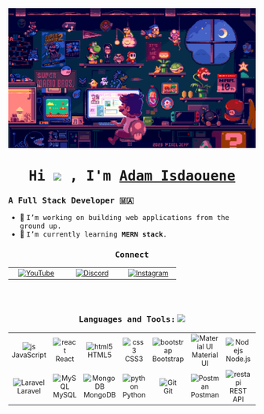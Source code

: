 <div align="center">
  <img src="./mario.gif" align="center" style="width: 1000px" />
</div>

###

<h1 align="center"><samp>Hi <img src="./assets/hello.gif"/> , I'm <a href="" target="_blank">Adam Isdaouene</a></samp></h1>

<h3><samp>A Full Stack Developer 🇲🇦</samp></h3>

- 🚀 <samp>I’m working on building web applications from the ground up.</samp>
- 📱 <samp>I’m currently learning **MERN stack**.</samp>

###

<h3 align="center"><samp>Connect</samp></h3>
<table align="center">
  <tr>
    <td align="center" width="100">
      <a href="https://www.youtube.com/channel/UCt3RIGyhvXtkJaM03jgkZ8g" target="_blank">
        <img src="https://upload.wikimedia.org/wikipedia/commons/0/09/YouTube_full-color_icon_%282017%29.svg" alt="YouTube" width="65" height="65" />
      </a>
    </td>
    <td align="center" width="100">
      <a href="https://discord.gg/eyvhjnnj3E" target="_blank">
        <img src="https://skillicons.dev/icons?i=discord" alt="Discord" width="65" height="65" />
      </a>
    </td>
    <td align="center" width="100">
      <a href="https://www.instagram.com/adam_isdaouene/" target="_blank">
        <img src="https://skillicons.dev/icons?i=instagram" alt="Instagram" width="65" height="65" />
      </a>
    </td>
  </tr>
</table>
<br><br>
</div>

<h3 align="center"><samp>Languages and Tools:</samp> <img src="./assets/giphy.gif" width="23"> </h3>

<table align="center">
  <tr>
    <td align="center" width="100">
      <img src="https://techstack-generator.vercel.app/js-icon.svg" alt="js" width="65" height="65" />
      <br>JavaScript
    </td>
    <td align="center" width="100">
      <img src="https://techstack-generator.vercel.app/react-icon.svg" alt="react" width="65" height="65" />
      <br>React
    </td>
    <td align="center" width="100">
      <img src="https://camo.githubusercontent.com/49179b69f7956cc4b5e5e7987d011103b7e3ffc20c55ca4a43c8ff214c3b6796/68747470733a2f2f736b696c6c69636f6e732e6465762f69636f6e733f693d68746d6c" alt="html5" width="65" height="65" />
      <br>HTML5
    </td>
    <td align="center" width="100">
      <img src="https://camo.githubusercontent.com/a266b2536a9f4e1b8dc325ca89d9ce8e7f323c1e140f8b830a42f474a56e3b4c/68747470733a2f2f736b696c6c69636f6e732e6465762f69636f6e733f693d637373" alt="css3" width="65" height="65" />
      <br>CSS3
    </td>
    <td align="center" width="100">
      <img src="https://skillicons.dev/icons?i=bootstrap" width="65" height="65" alt="bootstrap" />
      <br>Bootstrap
    </td>
    <td align="center" width="100">
      <img src="https://skillicons.dev/icons?i=materialui" width="65" height="65" alt="Material UI" />
      <br>Material UI
    </td>
    <td align="center" width="100">
      <img src="https://skillicons.dev/icons?i=nodejs" width="65" height="65" alt="Nodejs" />
      <br>Node.js
    </td>
    <td align="center" width="100">
      <img src="https://skillicons.dev/icons?i=express" width="65" height="65" alt="Express.js" />
      <br>Express.js
    </td>
    <td align="center" width="100">
      <img src="https://skillicons.dev/icons?i=php" width="65" height="65" alt="PHP" />
      <br>PHP
    </td>
  </tr>
  <tr>
    <td align="center" width="100">
      <img src="https://skillicons.dev/icons?i=laravel" width="65" height="65" alt="Laravel" />
      <br>Laravel
    </td>
    <td align="center" width="100">
      <img src="https://skillicons.dev/icons?i=mysql" width="65" height="65" alt="MySQL" />
      <br>MySQL
    </td>
    <td align="center" width="100">
      <img src="https://skillicons.dev/icons?i=mongodb" width="65" height="65" alt="MongoDB" />
      <br>MongoDB
    </td>
    <td align="center" width="100">
      <img src="https://techstack-generator.vercel.app/python-icon.svg" alt="python" width="65" height="65" />
      <br>Python
    </td>
    <td align="center" width="100">
      <img src="https://skillicons.dev/icons?i=git" width="65" height="65" alt="Git" />
      <br>Git
    </td>
    <td align="center" width="100">
      <img src="https://skillicons.dev/icons?i=postman" width="65" height="65" alt="Postman" />
      <br>Postman
    </td>
    <td align="center" width="100">
      <img src="https://techstack-generator.vercel.app/restapi-icon.svg" alt="restapi" width="65" height="65" />
      <br>REST API
    </td>
    <td align="center" width="100">
      <img src="https://static.wikia.nocookie.net/logopedia/images/3/36/Vegas_Pro_17.svg/revision/latest/scale-to-width-down/1000?cb=20210624073234" alt="sonyvegas" width="65" height="65" />
      <br>Sony Vegas
    </td>
    <td align="center" width="100">
      <img src="https://img.icons8.com/fluency/100/vmware-workstation-player.png" alt="vmware-workstation-player" alt="vmware" width="65" height="65" />
      <br>VMware
    </td>
  </tr>
</table>

